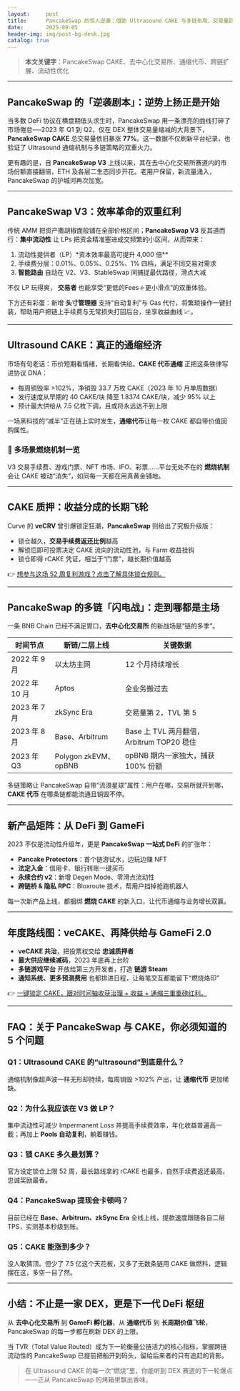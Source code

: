 ```yaml
---
layout:     post
title:      PancakeSwap 的惊人逆袭：借助 Ultrasound CAKE 与多链布局，交易量跃升 77%
date:       2025-09-05
header-img: img/post-bg-desk.jpg
catalog: true
---
```


> **本文关键字**：PancakeSwap CAKE、去中心化交易所、通缩代币、跨链扩展、流动性优化

---

## PancakeSwap 的「逆袭剧本」：逆势上扬正是开始

当多数 DeFi 协议在横盘期低头求生时，PancakeSwap 用一条漂亮的曲线打碎了市场倦怠──2023 年 Q1 到 Q2，仅在 DEX 整体交易量缩减的大背景下，**PancakeSwap CAKE** 总交易量依旧暴涨 **77%**。这一数据不仅刷新平台纪录，也验证了 Ultrasound 通缩机制与多链策略的双重火力。

更有趣的是，自 **PancakeSwap V3** 上线以来，其在去中心化交易所赛道内的市场份额直接翻倍，ETH 及各层二生态同步开花。老用户保留，新流量涌入，PancakeSwap 的护城河再次加宽。

---

## PancakeSwap V3：效率革命的双重红利

传统 AMM 把资产撒胡椒面般铺在全部价格区间；**PancakeSwap V3** 反其道而行：**集中流动性** 让 LPs 把资金精准塞进成交频繁的小区间，从而带来：

1. 流动性提供者（LP）\*资本效率最高可提升 4,000 倍**  
2. 手续费分层：0.01%、0.05%、0.25%、1% 四档，满足不同交易对需求  
3. **智能路由** 自动在 V2、V3、StableSwap 间捕捉最优路径，滑点大减

不仅 LP 玩得爽， **交易者** 也能享受“更低的Fees＋更小滑点”的双重体验。

下方还有彩蛋：新增 **头寸管理器** 支持“自动复利”与 Gas 代付，将繁琐操作一键封装，帮助用户把链上手续费与无常损失打回后台，坐享收益曲线 📈。   

---

## Ultrasound CAKE：真正的通缩经济

市场有句老话：币价短期看情绪，长期看供给。**CAKE 代币通缩** 正把这条铁律写进协议 DNA：

- 每周销毁率 >102%，净销毁 33.7 万枚 CAKE（2023 年 10 月单周数据）  
- 发行速度从早期的 40 CAKE/块 降至 1.8374 CAKE/块，减少 95% 以上  
- 预计最大供给从 7.5 亿枚下调，且或将永远达不到上限

一场黑科技的“减半”正在链上实时发生，**通缩代币**让每一枚 CAKE 都自带价值回购属性。

### 🚀 多场景燃烧机制一览
V3 交易手续费、游戏门票、NFT 市场、IFO、彩票……平台无处不在的 **燃烧机制** 会让 CAKE 被动“消失”，如同每一天都在用真黄金铺地。

---

## CAKE 质押：收益分成的长期飞轮

Curve 的 **veCRV** 曾引爆锁定狂潮，**PancakeSwap** 则给出了究极升级版：

- 锁仓越久，**交易手续费返还比例**越高  
- 解锁后即可投票决定 CAKE 流向的流动性池，与 Farm 收益挂钩  
- 锁仓即得 rCAKE 凭证，相当于“门票”，越长期价值越高  

👉 [想参与这场 52 周复利游戏？点击了解具体锁仓规则。](https://okxdog.com/)

---

## PancakeSwap 的多链「闪电战」：走到哪都是主场

一条 BNB Chain 已经不满足胃口，**去中心化交易所** 的新战场是“链的多季”。  

| 时间节点 | 新链/二层上线 | 关键数据 |
|---|---|---|
| 2022 年 9 月 | 以太坊主网 | 12 个月持续增长 |
| 2022 年 10 月 | Aptos | 全业务搬过去 |
| 2023 年 7 月 | zkSync Era | 交易量第 2，TVL 第 5 |
| 2023 年 8 月 | Base、Arbitrum | Base 上 TVL 两月翻倍，Arbitrum TOP20 稳住 |
| 2023 年 Q3 | Polygon zkEVM、opBNB | opBNB 期内一家独大，捕获 100% 份额 |

多链策略让 PancakeSwap 自带“流浪星球”属性：用户在哪，交易所就开到哪， **CAKE 代币** 在哪条链都能流通且销毁不停。

---

## 新产品矩阵：从 DeFi 到 GameFi

2023 不仅是流动性升级年，更是 **PancakeSwap 一站式 DeFi** 的扩张年：

- **Pancake Protectors**：首个链游试水，边玩边赚 NFT  
- **法定入金**：信用卡、银行转账一键买币  
- **永续合约 v2**：新增 Degen Mode、零滑点流动性  
- **跨链桥 & 隐私 RPC**：Bloxroute 技术，帮用户挡掉抢跑机器人  

每一次新产品上线，都捆绑 **燃烧 CAKE** 的新入口，让代币通缩与业务增长双赢。

---

## 年度路线图：veCAKE、再降供给与 GameFi 2.0

- **veCAKE 共治**，把投票权交给 **忠诚质押者**  
- **最大供应继续减码**，2023 年底再上台阶  
- **多链游戏平台** 开放给第三方开发者，打造 **链游 Steam**  
- **通知系统、更多预测费用** 也都排进日程，让每笔交互都能留下“燃烧烙印”  

👉 [一键锁定 CAKE，跟对时间轴收获治理 + 收益 + 通缩三重重磅红利。](https://okxdog.com/)

---

## FAQ：关于 PancakeSwap 与 CAKE，你必须知道的 5 个问题

### Q1：Ultrasound CAKE 的“ultrasound”到底是什么？
通缩机制像超声波一样无形却持续，每周销毁 >102% 产出，让 **通缩代币** 更加稀缺。

### Q2：为什么我应该在 V3 做 LP？
集中流动性可减少 Impermanent Loss 并提高手续费效率，年化收益普遍高一截；再加上 **Pools 自动复利**，躺着赚钱。

### Q3：锁 CAKE 多久最划算？
官方设定锁仓上限 52 周，最长路线拿的 rCAKE 也最多，自然手续费返还最高，忠诚奖励最香。

### Q4：PancakeSwap 提现会卡顿吗？
目前已经在 **Base、Arbitrum、zkSync Era** 全线上线，提款速度跟随各自二层 TPS，实测基本秒级到账。

### Q5：CAKE 能涨到多少？
没人敢猜顶。但少了 7.5 亿这个天花板，又多了无数条链用 CAKE 做燃料，逻辑摆在这，多空一目了然。

---

## 小结：不止是一家 DEX，更是下一代 DeFi 枢纽

从 **去中心化交易所** 到 **GameFi 孵化器**，从 **通缩代币** 到 **长周期价值飞轮**，PancakeSwap 的每一步都在刷新 DEX 的上限。

当 TVR（Total Value Routed）成为下一轮衡量公链活力的核心指标，掌握跨链流动性的 PancakeSwap 已提前把船开到码头，留给后来者的只有追赶的背影。

> 在 Ultrasound CAKE 的每一次“燃烧”里，你能听到 DEX 赛道的下一轮爆点——正从 PancakeSwap 的烤箱里飘出香味。